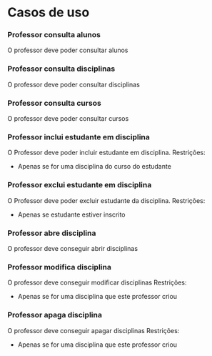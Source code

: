 # Casos de uso

### Professor consulta alunos
O professor deve poder consultar alunos

### Professor consulta disciplinas
O professor deve poder consultar disciplinas

### Professor consulta cursos
O professor deve poder consultar cursos

### Professor inclui estudante em disciplina
O Professor deve poder incluir estudante em disciplina.
Restrições:
 - Apenas se for uma disciplina do curso do estudante

### Professor exclui estudante em disciplina
O Professor deve poder excluir estudante da disciplina.
Restrições:
 - Apenas se estudante estiver inscrito

### Professor abre disciplina
O professor deve conseguir abrir disciplinas

### Professor modifica disciplina
O professor deve conseguir modificar disciplinas
Restrições:
 - Apenas se for uma disciplina que este professor criou

### Professor apaga disciplina
O professor deve conseguir apagar disciplinas
Restrições:
 - Apenas se for uma disciplina que este professor criou